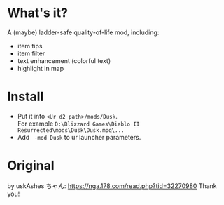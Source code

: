 # What's it?


 A (maybe) ladder-safe quality-of-life mod, including:

- item tips
- item filter
- text enhancement (colorful text)
- highlight in map

# Install

- Put it into `<Ur d2 path>/mods/Dusk`.  
For example `D:\Blizzard Games\Diablo II Resurrected\mods\Dusk\Dusk.mpq\...`
- Add ` -mod Dusk` to ur launcher parameters.

# Original

by uskAshes ちゃん: https://nga.178.com/read.php?tid=32270980
Thank you!